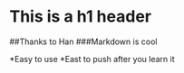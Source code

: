 This is a h1 header
===================
##Thanks to Han
###Markdown is cool

*Easy to use
*East to push after you learn it
